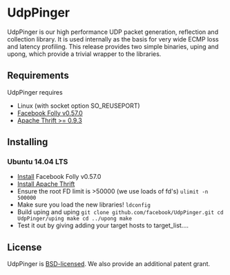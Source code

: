 
# UdpPinger
UdpPinger is our high performance UDP packet generation, reflection and collection library. It is used internally as the basis for very wide ECMP loss and latency profiling. This release provides two simple binaries, uping and upong, which provide a trivial wrapper to the libraries.

## Requirements
UdpPinger requires
* Linux (with socket option SO_REUSEPORT)
* [Facebook Folly v0.57.0](https://github.com/facebook/folly)
* [Apache Thrift >= 0.9.3](https://thrift.apache.org/download)

## Installing

### Ubuntu 14.04 LTS
* [Install](https://github.com/facebook/folly#ubuntu-1404-lts) Facebook Folly v0.57.0
* [Install Apache Thrift](https://thrift.apache.org/docs/install/debian)
* Ensure the root FD limit is >50000 (we use loads of fd's)
`ulimit -n 500000`
* Make sure you load the new libraries!
`ldconfig`
* Build uping and uping
`git clone github.com/facebook/UdpPinger.git
cd UdpPinger/uping
make
cd ../upong
make`
* Test it out by giving adding your target hosts to target_list....

## License
UdpPinger is [BSD-licensed](https://github.com/facebook/UdpPinger/blob/master/LICENSE). We also provide an additional patent grant.
